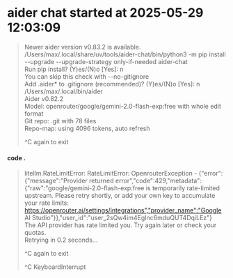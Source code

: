
# aider chat started at 2025-05-29 12:03:09

> Newer aider version v0.83.2 is available.  
> /Users/max/.local/share/uv/tools/aider-chat/bin/python3 -m pip install --upgrade --upgrade-strategy only-if-needed aider-chat  
> Run pip install? (Y)es/(N)o [Yes]: n  
> You can skip this check with --no-gitignore  
> Add .aider* to .gitignore (recommended)? (Y)es/(N)o [Yes]: n  
> /Users/max/.local/bin/aider  
> Aider v0.82.2  
> Model: openrouter/google/gemini-2.0-flash-exp:free with whole edit format  
> Git repo: .git with 78 files  
> Repo-map: using 4096 tokens, auto refresh  
>  
>  
> ^C again to exit  

#### code .  
> litellm.RateLimitError: RateLimitError: OpenrouterException - {"error":{"message":"Provider returned error","code":429,"metadata":{"raw":"google/gemini-2.0-flash-exp:free is temporarily rate-limited upstream. Please retry shortly, or add your own key to accumulate your rate limits: https://openrouter.ai/settings/integrations","provider_name":"Google AI Studio"}},"user_id":"user_2sQw4im4EgInc6mduQUT4DqiLEz"}  
> The API provider has rate limited you. Try again later or check your quotas.  
> Retrying in 0.2 seconds...  
>  
>  
> ^C again to exit  
>  
>  
> ^C KeyboardInterrupt  
